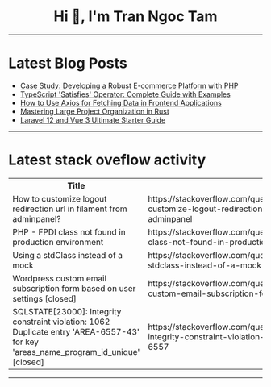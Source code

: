 <h1 align="center">Hi 👋, I'm Tran Ngoc Tam</h1>

---

# Latest Blog Posts 
<!-- BLOG-POST-LIST:START -->
- [Case Study: Developing a Robust E-commerce Platform with PHP](https://dev.to/ezeelive/case-study-developing-a-robust-e-commerce-platform-with-php-3ehf)
- [TypeScript &#39;Satisfies&#39; Operator: Complete Guide with Examples](https://dev.to/hsmall/typescript-satisfies-operator-complete-guide-with-examples-3fm9)
- [How to Use Axios for Fetching Data in Frontend Applications](https://dev.to/rowsanali/how-to-use-axios-for-fetching-data-in-frontend-applications-4ofo)
- [Mastering Large Project Organization in Rust](https://dev.to/leapcell/mastering-large-project-organization-in-rust-n11)
- [Laravel 12 and Vue 3 Ultimate Starter Guide](https://dev.to/robin-ivi/laravel-12-and-vue-3-ultimate-starter-guide-3bmd)
<!-- BLOG-POST-LIST:END -->

---

# Latest stack oveflow activity
<table>
  <tr><th>Title</th><th>Link</th></tr>
  <!-- STACKOVERFLOW:START --><tr><td>How to customize logout redirection url in filament from adminpanel?</td><td>https://stackoverflow.com/questions/79475263/how-to-customize-logout-redirection-url-in-filament-from-adminpanel</td></tr><tr><td>PHP - FPDI class not found in production environment</td><td>https://stackoverflow.com/questions/79474975/php-fpdi-class-not-found-in-production-environment</td></tr><tr><td>Using a stdClass instead of a mock</td><td>https://stackoverflow.com/questions/79474477/using-a-stdclass-instead-of-a-mock</td></tr><tr><td>Wordpress custom email subscription form based on user settings [closed]</td><td>https://stackoverflow.com/questions/79474414/wordpress-custom-email-subscription-form-based-on-user-settings</td></tr><tr><td>SQLSTATE[23000]: Integrity constraint violation: 1062 Duplicate entry &#39;AREA-6557-43&#39; for key &#39;areas_name_program_id_unique&#39; [closed]</td><td>https://stackoverflow.com/questions/79474096/sqlstate23000-integrity-constraint-violation-1062-duplicate-entry-area-6557</td></tr><!-- STACKOVERFLOW:END -->
</table>

---


